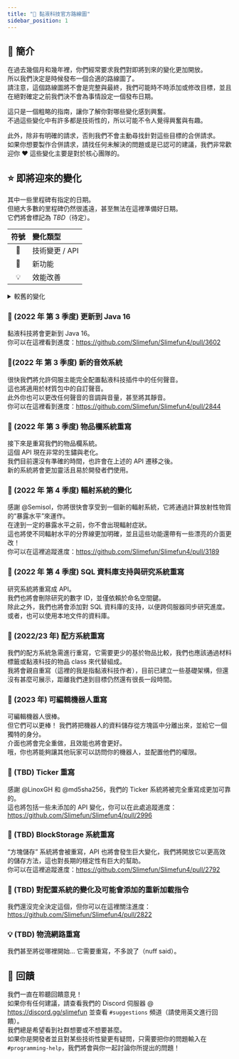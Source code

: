 ```yaml
---
title: "🚀 黏液科技官方路線圖"
sidebar_position: 1
---
```


## 📔 簡介

在過去幾個月和幾年裡，你們經常要求我們對即將到來的變化更加開放。</br> 所以我們決定是時候發布一個合適的路線圖了。</br> 請注意，這個路線圖將不會是完整與最終，我們可能時不時添加或修改目標，並且在絕對確定之前我們決不會為事情設定一個發布日期。

這只是一個粗略的指南，讓你了解你對哪些變化感到興奮。</br> 不過這些變化中有許多都是技術性的，所以可能不令人覺得興奮與有趣。

此外，除非有明確的請求，否則我們不會主動尋找針對這些目標的合併請求。</br> 如果你想要製作合併請求，請找任何未解決的問題或是已認可的建議，我們非常歡迎你 :heart: 這些變化主要是對於核心團隊的。

## ⭐ 即將迎來的變化

其中一些里程碑有指定的日期。</br> 但絕大多數的里程碑仍然很遙遠，甚至無法在這裡準備好日期。</br> 它們將會標記為 *TBD*（待定）。

| 符號 | 變化類型       |
|:--:|:---------- |
| 🔧  | 技術變更 / API |
| 🎈  | 新功能        |
| 💡  | 效能改善       |

<details>
<summary>較舊的變化</summary>

### 🔧 ~~(2021 年 9 月 3 日) API 遷移~~ - **完成**

第一個即將到來的變化是我們的一些 class 的重新定位，以統一化部分套件（packages），來擺脫舊的 class 路徑，並遵循規範。 你可以在這裡閱讀更多有關此的資訊：<https://github.com/Slimefun/Slimefun4/pull/3139>

</details>

### 🔧 (2022 年 第 3 季度) 更新到 Java 16

黏液科技將會更新到 Java 16。</br> 你可以在這裡看到進度：<https://github.com/Slimefun/Slimefun4/pull/3602>

### 🎈(2022 年 第 3 季度) 新的音效系統

很快我們將允許伺服主能完全配置黏液科技插件中的任何聲音。</br> 這也將適用於材質包中的自訂聲音。</br> 此外你也可以更改任何聲音的音調與音量，甚至將其靜音。</br> 你可以在這裡看到進度：<https://github.com/Slimefun/Slimefun4/pull/2844>

### 🔧 (2022 年 第 3 季度) 物品欄系統重寫

接下來是重寫我們的物品欄系統。</br> 這個 API 現在非常的生鏽與老化。</br> 我們目前還沒有準確的時間，也許會在上述的 API 遷移之後。</br> 新的系統將會更加靈活且易於開發者們使用。

### 🎈 (2022 年 第 4 季度) 輻射系統的變化

感謝 @Semisol，你將很快會享受到一個新的輻射系統，它將通過計算放射性物質的“暴露水平”來運作。</br> 在達到一定的暴露水平之前，你不會出現輻射症狀。</br> 這也將使不同輻射水平的分界線更加明確，並且這些功能還帶有一些漂亮的介面更改！</br> 你可以在這裡追蹤進度：<https://github.com/Slimefun/Slimefun4/pull/3189>

### 🎈 (2022 年 第 4 季度) SQL 資料庫支持與研究系統重寫

研究系統將重寫成 API。</br> 我們也將會刪除研究的數字 ID，並僅依賴於命名空間鍵。</br> 除此之外，我們也將會添加對 SQL 資料庫的支持，以便跨伺服器同步研究進度。</br> 或者，也可以使用本地文件的資料庫。

### 🔧 (2022/23 年) 配方系統重寫

我們的配方系統急需進行重寫，它需要更少的基於物品比較，我們也應該通過材料標籤或黏液科技的物品 class 來代替組成。</br> 我將會親自重寫（這裡的我是指黏液科技作者），目前已建立一些基礎架構，但還沒有甚麼可展示，距離我們達到目標仍然還有很長一段時間。

### 🎈 (2023 年) 可編輯機器人重寫

可編輯機器人很棒。</br> 但它們可以更棒！ 我們將把機器人的資料儲存從方塊區中分離出來，並給它一個獨特的身分。</br> 介面也將會完全重做，且效能也將會更好。</br> 哦，你也將能夠讓其他玩家可以訪問你的機器人，並配置他們的權限。

### 🔧 (TBD) Ticker 重寫

感謝 @LinoxGH 和 @md5sha256，我們的 Ticker 系統將被完全重寫成更加可靠的。</br> 這也將包括一些未添加的 API 變化，你可以在此處追蹤進度：<https://github.com/Slimefun/Slimefun4/pull/2996>

### 🔧 (TBD) BlockStorage 系統重寫

“方塊儲存” 系統將會被重寫，API 也將會發生巨大變化，我們將開放它以更高效的儲存方法，這也對長期的穩定性有巨大的幫助。</br> 你可以在這裡追蹤進度：<https://github.com/Slimefun/Slimefun4/pull/2792>

### 🔧 (TBD) 對配置系統的變化及可能會添加的重新加載指令

我們還沒完全決定這個，但你可以在這裡關注進度：<https://github.com/Slimefun/Slimefun4/pull/2822>

### 💡 (TBD) 物流網路重寫

我們甚至將從哪裡開始... 它需要重寫，不多說了（nuff said）。

## 🎉 回饋

我們一直在聆聽回饋意見！</br> 如果你有任何建議，請查看我們的 Discord 伺服器 @ <https://discord.gg/slimefun> 並查看 `#suggestions` 頻道（請使用英文進行回饋）。</br> 我們總是希望看到社群想要或不想要甚麼。</br> 如果你是開發者並且對某些技術性變更有疑問，只需要把你的問題輸入在 `#programming-help`，我們將會與你一起討論你所提出的問題！
